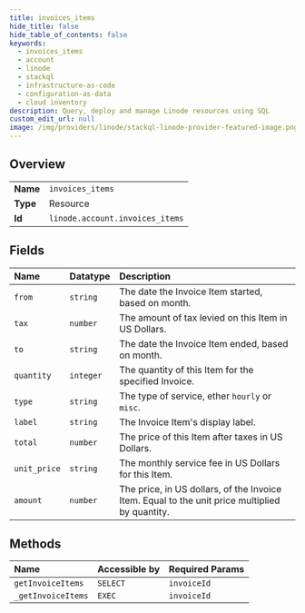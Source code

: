 ```yaml
---
title: invoices_items
hide_title: false
hide_table_of_contents: false
keywords:
  - invoices_items
  - account
  - linode    
  - stackql
  - infrastructure-as-code
  - configuration-as-data
  - cloud inventory
description: Query, deploy and manage Linode resources using SQL
custom_edit_url: null
image: /img/providers/linode/stackql-linode-provider-featured-image.png
---
```

  
    

## Overview
<table><tbody>
<tr><td><b>Name</b></td><td><code>invoices_items</code></td></tr>
<tr><td><b>Type</b></td><td>Resource</td></tr>
<tr><td><b>Id</b></td><td><code>linode.account.invoices_items</code></td></tr>
</tbody></table>

## Fields
| Name | Datatype | Description |
|:-----|:---------|:------------|
| `from` | `string` | The date the Invoice Item started, based on month. |
| `tax` | `number` | The amount of tax levied on this Item in US Dollars. |
| `to` | `string` | The date the Invoice Item ended, based on month. |
| `quantity` | `integer` | The quantity of this Item for the specified Invoice. |
| `type` | `string` | The type of service, ether `hourly` or `misc`. |
| `label` | `string` | The Invoice Item's display label. |
| `total` | `number` | The price of this Item after taxes in US Dollars. |
| `unit_price` | `string` | The monthly service fee in US Dollars for this Item. |
| `amount` | `number` | The price, in US dollars, of the Invoice Item. Equal to the unit price multiplied by quantity. |
## Methods
| Name | Accessible by | Required Params |
|:-----|:--------------|:----------------|
| `getInvoiceItems` | `SELECT` | `invoiceId` |
| `_getInvoiceItems` | `EXEC` | `invoiceId` |
